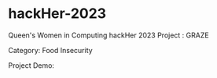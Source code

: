 # hackHer-2023

Queen's Women in Computing hackHer 2023 Project : GRAZE

Category: Food Insecurity

Project Demo: 

